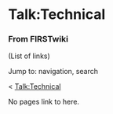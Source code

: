 # Talk:Technical

### From FIRSTwiki

(List of links)

Jump to: navigation, search

&lt; [Talk:Technical](/index.php?title=Talk:Technical&redirect=no
"Talk:Technical" )  

No pages link to here.

